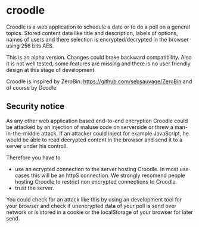 croodle
=======
Croodle is a web application to schedule a date or to do a poll on a general topics. Stored content data like title and description, labels of options, names of users and there selection is encrypted/decrypted in the browser using 256 bits AES.

This is an alpha version. Changes could brake backward compatibility. Also it is not well tested, some features are missing and there is no user friendly design at this stage of development.

Croodle is inspired by ZeroBin: https://github.com/sebsauvage/ZeroBin and of course by Doodle.

Security notice
-------
As any other web application based end-to-end encryption Croodle could be attacked by an injection of maluse code on serverside or threw a man-in-the-middle attack. If an attacker could inject for example JavaScript, he would be able to read decrypted content in the browser and send it to a server under his controll.

Therefore you have to
* use an ecrypted connection to the server hosting Croodle. In most use cases this will be an httpS connection. We strongly recomend people hosting Croodle to restrict non encrypted connections to Croodle.
* trust the server.

You could check for an attack like this by using an development tool for your browser and check if unencrypted data of your poll is send over network or is stored in a cookie or the localStorage of your browser for later send.
